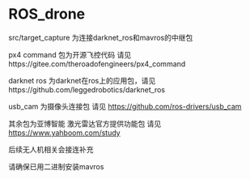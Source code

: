 # ROS_drone
 src/target_capture 为连接darknet_ros和mavros的中继包
 
 px4 command 包为开源飞控代码 请见https://gitee.com/theroadofengineers/px4_command
 
 darknet ros 为darknet在ros上的应用包，请见https://github.com/leggedrobotics/darknet_ros
 
 usb_cam 为摄像头连接包  请见 https://github.com/ros-drivers/usb_cam
 
 其余包为亚博智能 激光雷达官方提供功能包 请见 https://www.yahboom.com/study
 
 后续无人机相关会接连补充
 
 请确保已用二进制安装mavros

